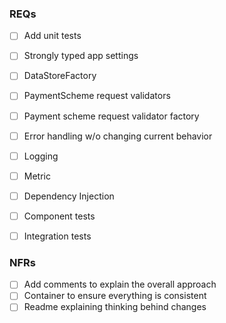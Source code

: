 ### REQs
- [ ] Add unit tests
- [ ] Strongly typed app settings
- [ ] DataStoreFactory
- [ ] PaymentScheme request validators
- [ ] Payment scheme request validator factory
- [ ] Error handling w/o changing current behavior
- [ ] Logging
- [ ] Metric
- [ ] Dependency Injection
- [ ] Component tests
- [ ] Integration tests


### NFRs
- [ ] Add comments to explain the overall approach
- [ ] Container to ensure everything is consistent
- [ ] Readme explaining thinking behind changes